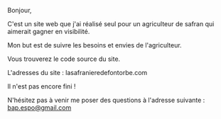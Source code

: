 Bonjour,


C'est un site web que j'ai réalisé seul pour un agriculteur de safran qui aimerait gagner en visibilité.

Mon but est de suivre les besoins et envies de l'agriculteur.

Vous trouverez le code source du site.

L'adresses du site : lasafranieredefontorbe.com

Il n'est pas encore fini ! 

N'hésitez pas à venir me poser des questions à l'adresse suivante : bap.espo@gmail.com
